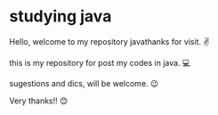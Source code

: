 # studying java

 
Hello, welcome to my repository javathanks for visit. ✌

this is my repository for post my codes in java. 💻

sugestions and dics, will be welcome. 😉

Very thanks!! 😊
